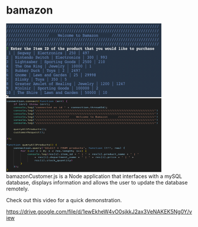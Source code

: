 
# bamazon
<img src="/images/Bamazon_Screenshot.png" width= 420px; height= 200px;> <img src="/images/Bamazon_Code_Snippet.png" width= 420px; height= 200px;>
bamazonCustomer.js is a Node application that interfaces with a mySQL database, displays information and allows the user to update the database remotely. 

Check out this video for a quick demonstration. 

https://drive.google.com/file/d/1ewEkheW4vO0sjkkJ2ax3VeNAKEK5Ng0Y/view

